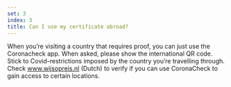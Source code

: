 ```yaml
---
set: 3
index: 3
title: Can I use my certificate abroad? 
---
```

When you’re visiting a country that requires proof, you can just use the Coronacheck app. When asked, please show the international QR code. Stick to Covid-restrictions imposed by the country you’re travelling through. Check <a href="https://www.wijsopreis.nl" rel="noopener noreferrer" target="_blank" hreflang="nl">www.wijsopreis.nl (Dutch)</a> to verify if you can use CoronaCheck to gain access to certain locations.
